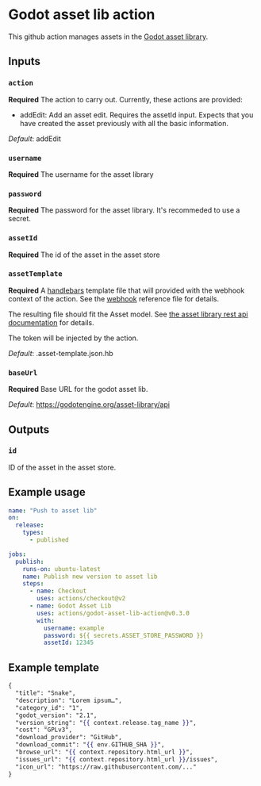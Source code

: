 # Godot asset lib action

This github action manages assets in the 
[Godot asset library](https://godotengine.org/asset-library/asset).

## Inputs

### `action`

**Required** The action to carry out. Currently, these actions
are provided:

* addEdit: Add an asset edit. Requires the assetId input. Expects that you 
  have created the asset previously with all the basic information.

*Default*: addEdit

### `username`

**Required** The username for the asset library

### `password`

**Required** The password for the asset library. It's recommeded
to use a secret.

### `assetId`

**Required** The id of the asset in the asset store

### `assetTemplate`

**Required** A [handlebars](https://handlebarsjs.com/) template
file that will provided with the webhook context of the
action. See the [webhook](https://octokit.github.io/webhooks/index.json)
reference file for details.

The resulting file should fit the Asset model. See
[the asset library rest api documentation](https://github.com/godotengine/godot-asset-library/blob/master/API.md)
for details.

The token will be injected by the action.

*Default*: .asset-template.json.hb

### `baseUrl`

**Required** Base URL for the godot asset lib.

*Default*: https://godotengine.org/asset-library/api

## Outputs

### `id`

ID of the asset in the asset store.

## Example usage

```yaml
name: "Push to asset lib"
on: 
  release:
    types:
      - published

jobs:
  publish:
    runs-on: ubuntu-latest
    name: Publish new version to asset lib
    steps:
      - name: Checkout
        uses: actions/checkout@v2
      - name: Godot Asset Lib
        uses: actions/godot-asset-lib-action@v0.3.0
        with:
          username: example
          password: ${{ secrets.ASSET_STORE_PASSWORD }}
          assetId: 12345
```

## Example template

```handlebars
{
  "title": "Snake",
  "description": "Lorem ipsum…",
  "category_id": "1",
  "godot_version": "2.1",
  "version_string": "{{ context.release.tag_name }}",
  "cost": "GPLv3",
  "download_provider": "GitHub",
  "download_commit": "{{ env.GITHUB_SHA }}",
  "browse_url": "{{ context.repository.html_url }}",
  "issues_url": "{{ context.repository.html_url }}/issues",
  "icon_url": "https://raw.githubusercontent.com/..."
}
```
